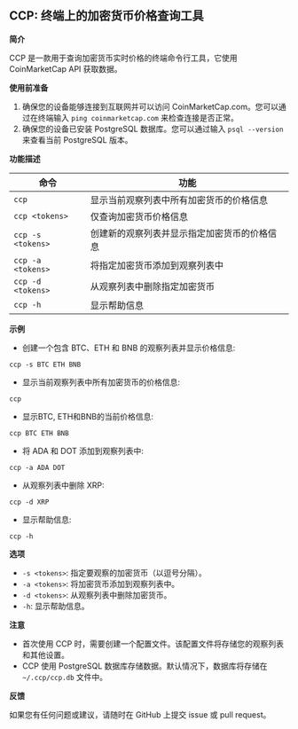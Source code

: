 ## CCP: 终端上的加密货币价格查询工具

**简介**

CCP 是一款用于查询加密货币实时价格的终端命令行工具，它使用 CoinMarketCap API 获取数据。

**使用前准备**

1. 确保您的设备能够连接到互联网并可以访问 CoinMarketCap.com。您可以通过在终端输入 `ping coinmarketcap.com` 来检查连接是否正常。
2. 确保您的设备已安装 PostgreSQL 数据库。您可以通过输入 `psql --version` 来查看当前 PostgreSQL 版本。

**功能描述**

| 命令 | 功能 |
|---|---|
| `ccp` | 显示当前观察列表中所有加密货币的价格信息 |
| `ccp <tokens>` | 仅查询加密货币价格信息 |
| `ccp -s <tokens>` | 创建新的观察列表并显示指定加密货币的价格信息 |
| `ccp -a <tokens>` | 将指定加密货币添加到观察列表中 |
| `ccp -d <tokens>` | 从观察列表中删除指定加密货币 |
| `ccp -h` | 显示帮助信息 |

**示例**

* 创建一个包含 BTC、ETH 和 BNB 的观察列表并显示价格信息:

```
ccp -s BTC ETH BNB
```

* 显示当前观察列表中所有加密货币的价格信息:

```
ccp
```
* 显示BTC, ETH和BNB的当前价格信息:

```
ccp BTC ETH BNB
```

* 将 ADA 和 DOT 添加到观察列表中:

```
ccp -a ADA DOT
```

* 从观察列表中删除 XRP:

```
ccp -d XRP
```

* 显示帮助信息:

```
ccp -h
```


**选项**

* `-s <tokens>`: 指定要观察的加密货币（以逗号分隔）。
* `-a <tokens>`: 将加密货币添加到观察列表中。
* `-d <tokens>`: 从观察列表中删除加密货币。
* `-h`: 显示帮助信息。

**注意**

* 首次使用 CCP 时，需要创建一个配置文件。该配置文件将存储您的观察列表和其他设置。
* CCP 使用 PostgreSQL 数据库存储数据。默认情况下，数据库将存储在 `~/.ccp/ccp.db` 文件中。

**反馈**

如果您有任何问题或建议，请随时在 GitHub 上提交 issue 或 pull request。

